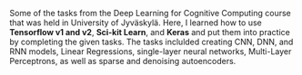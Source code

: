 Some of the tasks from the Deep Learning for Cognitive Computing course that was held in University of Jyväskylä.
Here, I learned how to use **Tensorflow v1 and v2**, **Sci-kit Learn**, and **Keras** and put them into practice by completing the given tasks.
The tasks inclulded creating CNN, DNN, and RNN models, Linear Regressions, single-layer neural networks, Multi-Layer Perceptrons, as well as sparse and denoising autoencoders.
